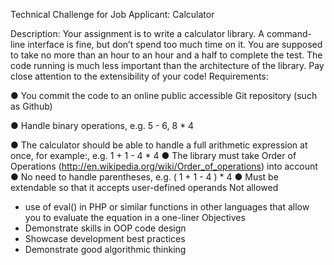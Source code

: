 Technical Challenge for Job Applicant: Calculator

Description:
Your assignment is to write a calculator library. A command-line interface is fine, but don’t
spend too much time on it.
You are supposed to take no more than an hour to an hour and a half to complete the test. The
code running is much less important than the architecture of the library. Pay close attention to
the extensibility of your code!
Requirements:

● You commit the code to an online public accessible Git repository (such as Github)

● Handle binary operations, e.g. 5 - 6, 8 * 4

● The calculator should be able to handle a full arithmetic expression at once, for
example:, e.g. 1 + 1 - 4 * 4
● The library must take Order of Operations
(http://en.wikipedia.org/wiki/Order_of_operations) into account
● No need to handle parentheses, e.g. ( 1 + 1 - 4 ) * 4
● Must be extendable​ so that it accepts user-defined operands
Not allowed
- use of eval() in PHP or similar functions in other languages that allow you to evaluate the
equation in a one-liner
Objectives
- Demonstrate skills in OOP code design
- Showcase development best practices
- Demonstrate good algorithmic thinking

